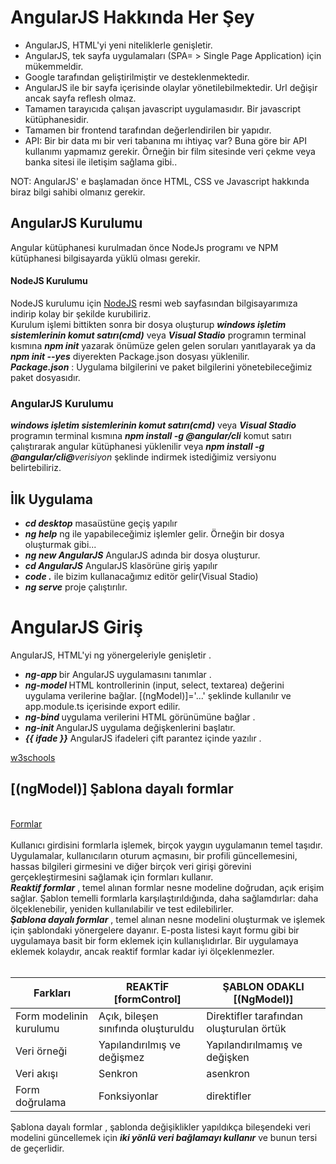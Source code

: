 <h1>AngularJS Hakkında Her Şey</h1>
<ul>
  <li>AngularJS, HTML'yi yeni niteliklerle genişletir. </li>
  <li>AngularJS, tek sayfa uygulamaları (SPA= > Single Page Application) için mükemmeldir. </li>
  <li>Google tarafından geliştirilmiştir ve desteklenmektedir. </li>
  <li>AngularJS ile bir sayfa içerisinde olaylar yönetilebilmektedir. Url değişir ancak sayfa reflesh olmaz. </li>
  <li>Tamamen tarayıcıda çalışan javascript uygulamasıdır. Bir javascript kütüphanesidir. </li>
  <li>Tamamen bir frontend tarafından değerlendirilen bir yapıdır. </li>
  <li>API: Bir bir data mı bir veri tabanına mı ihtiyaç var? Buna göre bir API kullanımı yapmamız gerekir. Örneğin bir film sitesinde veri çekme veya banka sitesi ile iletişim sağlama gibi.. </li>
</ul>
NOT: AngularJS' e başlamadan önce HTML, CSS ve Javascript hakkında biraz bilgi sahibi olmanız gerekir.
<h2>AngularJS Kurulumu</h2>
Angular kütüphanesi kurulmadan önce NodeJs programı ve NPM kütüphanesi bilgisayarda yüklü olması gerekir.
<h4> NodeJS Kurulumu</h4>
NodeJS kurulumu için <a href="https://nodejs.org/en/">NodeJS</a> resmi web sayfasından bilgisayarımıza indirip kolay bir şekilde kurubiliriz.<br>
Kurulum işlemi bittikten sonra bir dosya oluşturup <b><i>windows işletim sistemlerinin komut satırı(cmd)</i></b> veya <b><i>Visual Stadio</i></b> programın terminal kısmına 
<b><i>npm init</i></b> yazarak önümüze gelen gelen soruları yanıtlayarak ya da <b><i>npm init --yes</i></b> diyerekten Package.json dosyası yüklenilir.<br>
<b><i>Package.json</i></b> : Uygulama bilgilerini ve paket bilgilerini yönetebileceğimiz paket dosyasıdır.<br>
<h3>AngularJS Kurulumu</h3>
<b><i>windows işletim sistemlerinin komut satırı(cmd)</i></b> veya <b><i>Visual Stadio</i></b> programın terminal kısmına 
<b><i>npm install -g @angular/cli</i></b> komut satırı çalıştırarak angular kütüphanesi yüklenilir veya <b><i>npm install -g @angular/cli@</b>verisiyon</i> şeklinde indirmek istediğimiz versiyonu belirtebiliriz. <br>
<h2>İlk Uygulama</h2>
<ul>
  <li><b><i>cd desktop</i></b> masaüstüne geçiş yapılır</li>
  <li><b><i>ng help</i></b> ng ile yapabileceğimiz işlemler gelir. Örneğin bir dosya oluşturmak gibi...</li>
  <li><b><i>ng new AngularJS</i></b> AngularJS adında bir dosya oluşturur.</li>
  <li><b><i>cd AngularJS</i></b> AngularJS klasörüne giriş yapılır</li>
  <li><b><i>code .</i></b> ile bizim kullanacağımız editör gelir(Visual Stadio) </li>
  <li><b><i>ng serve</i></b> proje çalıştırılır.</li>
</ul>
<h1>AngularJS Giriş</h1>
AngularJS, HTML'yi ng yönergeleriyle genişletir .<br>
<ul>
  <li><b><i>ng-app </i></b>bir AngularJS uygulamasını tanımlar . </li>
  <li><b><i>ng-model  </i></b> HTML kontrollerinin (input, select, textarea) değerini uygulama verilerine bağlar. [(ngModel)]='...' şeklinde kullanılır ve app.module.ts içerisinde export edilir.</li>
  <li><b><i>ng-bind </i></b>uygulama verilerini HTML görünümüne bağlar . </li>
  <li><b><i>ng-init </i></b>AngularJS uygulama değişkenlerini başlatır.  </li>
  <li><b><i>{{ ifade }}</i></b> AngularJS ifadeleri çift parantez içinde yazılır .</li>
</ul>

<a href="https://www.w3schools.com/angular/default.asp">w3schools</a> <br>

<h2>[(ngModel)] Şablona dayalı formlar</h2>
<br><a href="https://angular.io/guide/forms-overview">Formlar</a><br><br>
Kullanıcı girdisini formlarla işlemek, birçok yaygın uygulamanın temel taşıdır. 
Uygulamalar, kullanıcıların oturum açmasını, bir profili güncellemesini, hassas bilgileri girmesini ve diğer birçok veri girişi görevini gerçekleştirmesini sağlamak için formları kullanır.<br>
<b><i>Reaktif formlar</i></b> , temel alınan formlar nesne modeline doğrudan, açık erişim sağlar. Şablon temelli formlarla karşılaştırıldığında, daha sağlamdırlar: daha ölçeklenebilir, yeniden kullanılabilir ve test edilebilirler.<br>
<b><i>Şablona dayalı formlar</i></b> , temel alınan nesne modelini oluşturmak ve işlemek için şablondaki yönergelere dayanır. E-posta listesi kayıt formu gibi bir uygulamaya basit bir form eklemek için kullanışlıdırlar. Bir uygulamaya eklemek kolaydır, ancak reaktif formlar kadar iyi ölçeklenmezler.<br><br>
<table>
  <thead>
    <tr>
      <th>Farkları </th>
      <th>REAKTİF [formControl]</th>
      <th>ŞABLON ODAKLI  [(NgModel)] </th>
    </tr>
  </thead>
  <tbody>
    <tr>
      <td>Form modelinin kurulumu </td>
      <td>Açık, bileşen sınıfında oluşturuldu </td>
      <td>Direktifler tarafından oluşturulan örtük </td>
    </tr>
    <tr>
      <td>Veri örneği </td>
      <td>Yapılandırılmış ve değişmez </td>
      <td>Yapılandırılmamış ve değişken </td>
    </tr>
    <tr>
      <td>Veri akışı </td>
      <td>Senkron </td>
      <td>	asenkron </td>
    </tr>
    <tr>
      <td>Form doğrulama </td>
      <td>	Fonksiyonlar </td>
      <td> direktifler</td>
    </tr>
  </tbody>
</table>
  



Şablona dayalı formlar , şablonda değişiklikler yapıldıkça bileşendeki veri modelini güncellemek için <b><i>iki yönlü veri bağlamayı kullanır</i></b> ve bunun tersi de geçerlidir.

